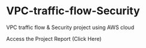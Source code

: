 # VPC-traffic-flow-Security
VPC traffic flow &amp; Security project using AWS cloud

<a link="https://drive.google.com/file/d/1X1kmiy3P_LMR_mAghY3iUDGAAyyTl6zD/view?usp=sharing" target="_blank">Access the Project Report (Click Here)</a>
